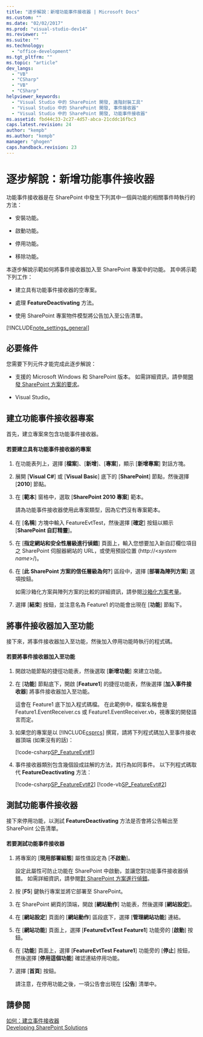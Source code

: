 ```yaml
---
title: "逐步解說：新增功能事件接收器 | Microsoft Docs"
ms.custom: ""
ms.date: "02/02/2017"
ms.prod: "visual-studio-dev14"
ms.reviewer: ""
ms.suite: ""
ms.technology: 
  - "office-development"
ms.tgt_pltfrm: ""
ms.topic: "article"
dev_langs: 
  - "VB"
  - "CSharp"
  - "VB"
  - "CSharp"
helpviewer_keywords: 
  - "Visual Studio 中的 SharePoint 開發, 進階封裝工具"
  - "Visual Studio 中的 SharePoint 開發, 事件接收器"
  - "Visual Studio 中的 SharePoint 開發, 功能事件接收器"
ms.assetid: fbd44c33-2c27-4d57-abca-21cddc16fbc3
caps.latest.revision: 24
author: "kempb"
ms.author: "kempb"
manager: "ghogen"
caps.handback.revision: 23
---
```

# 逐步解說：新增功能事件接收器
  功能事件接收器是在 SharePoint 中發生下列其中一個與功能的相關事件時執行的方法：  
  
-   安裝功能。  
  
-   啟動功能。  
  
-   停用功能。  
  
-   移除功能。  
  
 本逐步解說示範如何將事件接收器加入至 SharePoint 專案中的功能。  其中將示範下列工作：  
  
-   建立具有功能事件接收器的空專案。  
  
-   處理 **FeatureDeactivating** 方法。  
  
-   使用 SharePoint 專案物件模型將公告加入至公告清單。  
  
 [!INCLUDE[note_settings_general](../sharepoint/includes/note-settings-general-md.md)]  
  
## 必要條件  
 您需要下列元件才能完成此逐步解說：  
  
-   支援的 Microsoft Windows 和 SharePoint 版本。  如需詳細資訊，請參閱[開發 SharePoint 方案的要求](../sharepoint/requirements-for-developing-sharepoint-solutions.md)。  
  
-   Visual Studio。  
  
## 建立功能事件接收器專案  
 首先，建立專案來包含功能事件接收器。  
  
#### 若要建立具有功能事件接收器的專案  
  
1.  在功能表列上，選擇 \[**檔案**\]、\[**新增**\]、\[**專案**\]，顯示 \[**新增專案**\] 對話方塊。  
  
2.  展開 \[**Visual C\#**\] 或 \[**Visual Basic**\] 底下的 \[**SharePoint**\] 節點，然後選擇 \[**2010**\] 節點。  
  
3.  在 \[**範本**\] 窗格中，選取 \[**SharePoint 2010 專案**\] 範本。  
  
     請為功能事件接收器使用此專案類型，因為它們沒有專案範本。  
  
4.  在 \[**名稱**\] 方塊中輸入 FeatureEvtTest，然後選擇 \[**確定**\] 按鈕以顯示 \[**SharePoint 自訂精靈**\]。  
  
5.  在 \[**指定網站和安全性層級進行偵錯**\] 頁面上，輸入您想要加入新自訂欄位項目之 SharePoint 伺服器網站的 URL，或使用預設位置 \(http:\/\/\<*system name*\>\/\)。  
  
6.  在 \[**此 SharePoint 方案的信任層級為何?**\] 區段中，選擇 \[**部署為陣列方案**\] 選項按鈕。  
  
     如需沙箱化方案與陣列方案的比較的詳細資訊，請參閱[沙箱化方案考量](../sharepoint/sandboxed-solution-considerations.md)。  
  
7.  選擇 \[**結束**\] 按鈕，並注意名為 Feature1 的功能會出現在 \[**功能**\] 節點下。  
  
## 將事件接收器加入至功能  
 接下來，將事件接收器加入至功能，然後加入停用功能時執行的程式碼。  
  
#### 若要將事件接收器加入至功能  
  
1.  開啟功能節點的捷徑功能表，然後選取 \[**新增功能**\] 來建立功能。  
  
2.  在 \[**功能**\] 節點底下，開啟 \[**Feature1**\] 的捷徑功能表，然後選擇 \[**加入事件接收器**\] 將事件接收器加入至功能。  
  
     這會在 Feature1 底下加入程式碼檔。  在此範例中，檔案名稱會是 Feature1.EventReceiver.cs 或 Feature1.EventReceiver.vb，視專案的開發語言而定。  
  
3.  如果您的專案是以 [!INCLUDE[csprcs](../sharepoint/includes/csprcs-md.md)] 撰寫，請將下列程式碼加入至事件接收器頂端 \(如果沒有的話\)：  
  
     [!code-csharp[SP_FeatureEvt#1](../snippets/csharp/VS_Snippets_OfficeSP/sp_featureevt/cs/features/feature1/feature1.eventreceiver.cs#1)]  
  
4.  事件接收器類別包含幾個設成註解的方法，其行為如同事件。  以下列程式碼取代 **FeatureDeactivating** 方法：  
  
     [!code-csharp[SP_FeatureEvt#2](../snippets/csharp/VS_Snippets_OfficeSP/sp_featureevt/cs/features/feature1/feature1.eventreceiver.cs#2)]
     [!code-vb[SP_FeatureEvt#2](../snippets/visualbasic/VS_Snippets_OfficeSP/sp_featureevt/vb/features/feature1/feature1.eventreceiver.vb#2)]  
  
## 測試功能事件接收器  
 接下來停用功能，以測試 **FeatureDeactivating** 方法是否會將公告輸出至 SharePoint 公告清單。  
  
#### 若要測試功能事件接收器  
  
1.  將專案的 \[**現用部署組態**\] 屬性值設定為 \[**不啟動**\]。  
  
     設定此屬性可防止功能在 SharePoint 中啟動，並讓您對功能事件接收器偵錯。  如需詳細資訊，請參閱[對 SharePoint 方案進行偵錯](../sharepoint/debugging-sharepoint-solutions.md)。  
  
2.  按 \[**F5**\] 鍵執行專案並將它部署至 SharePoint。  
  
3.  在 SharePoint 網頁的頂端，開啟 \[**網站動作**\] 功能表，然後選擇 \[**網站設定**\]。  
  
4.  在 \[**網站設定**\] 頁面的 \[**網站動作**\] 區段底下，選擇 \[**管理網站功能**\] 連結。  
  
5.  在 \[**網站功能**\] 頁面上，選擇 \[**FeatureEvtTest Feature1**\] 功能旁的 \[**啟動**\] 按鈕。  
  
6.  在 \[**功能**\] 頁面上，選擇 \[**FeatureEvtTest Feature1**\] 功能旁的 \[**停止**\] 按鈕，然後選擇 \[**停用這個功能**\] 確認連結停用功能。  
  
7.  選擇 \[**首頁**\] 按鈕。  
  
     請注意，在停用功能之後，一項公告會出現在 \[**公告**\] 清單中。  
  
## 請參閱  
 [如何：建立事件接收器](../sharepoint/how-to-create-an-event-receiver.md)   
 [Developing SharePoint Solutions](../sharepoint/developing-sharepoint-solutions.md)  
  
  